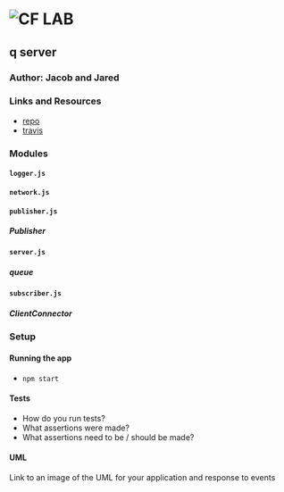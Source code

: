 ![CF](http://i.imgur.com/7v5ASc8.png) LAB
=================================================

## q server

### Author: Jacob and Jared

### Links and Resources
* [repo](https://github.com/1anderson2jacob/10-project-q)
* [travis](httphttps://travis-ci.com/1anderson2jacob/10-project-qxyz.com)


### Modules

#### `logger.js`

#### `network.js`

#### `publisher.js`
##### Publisher

#### `server.js`
##### queue

#### `subscriber.js`
##### ClientConnector

### Setup

#### Running the app
* `npm start`


#### Tests
* How do you run tests?
* What assertions were made?
* What assertions need to be / should be made?

#### UML
Link to an image of the UML for your application and response to events
